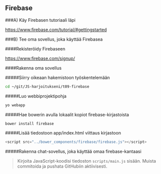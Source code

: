 ## Firebase

###A) Käy Firebasen tutoriaali läpi

https://www.firebase.com/tutorial/#gettingstarted

###B) Tee oma sovellus, joka käyttää Firebasea

####Rekisteröidy Firebaseen

https://www.firebase.com/signup/

####Rakenna oma sovellus

#####Siirry oikeaan hakemistoon työskentelemään

```sh
cd ~/git/JS-harjoitukseni/t09-firebase
```

#####Luo webbiprojektipohja

```sh
yo webapp
```

#####Hae bowerin avulla lokaalit kopiot firebase-kirjastoista

```sh
bower install firebase
```

#####Lisää tiedostoon app/index.html viittaus kirjastoon
```js
<script src="../bower_components/firebase/firebase.js"></script>
```

#####Rakenna chat-sovellus, joka käyttää omaa firebase-kantaasi

>Kirjoita JavaScript-koodisi tiedoston `scripts/main.js` sisään.
>Muista commitoida ja pushata GitHubiin aktiivisesti.
